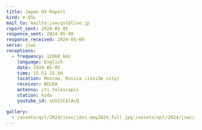 ```yaml
---
title: Japan DX Report
kind: e-QSL
mail_to: mailto:jswcqsl@live.jp
report_sent: 2024-05-05
responce_sent: 2024-05-08
responce_received: 2024-05-08
serie: jswc
receptions:
  - frequency: 12060 kHz
    language: English
    date: 2024-05-05
    time: 15.51-15.56
    location: Moscow, Russia (inside city)
    receiver: BELKA
    antenna: its telescopic
    station: ksda
    youtube_id: sUVZJCAlAcQ

gallery:
  - /assets/qsl/2024/jswc/jdxs_may2024_full.jpg:/assets/qsl/2024/jswc/jdxs_may2024_small.jpg
---
```

